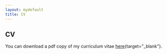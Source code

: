 ```yaml
---
layout: mydefault
title: CV
---
```


## CV

You can download a pdf copy of my curriculum vitae [here]({{site.url/assets/OmurArslan.pdf}}){target="_blank"}.
